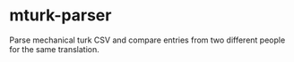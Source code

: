 # mturk-parser
Parse mechanical turk CSV and compare entries from two different people for the same translation.
